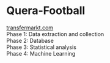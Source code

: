 # Quera-Football
[transfermarkt.com](transfermarkt.com)<br />
Phase 1: Data extraction and collection<br />
Phase 2: Database<br />
Phase 3: Statistical analysis<br />
Phase 4: Machine Learning<br />
